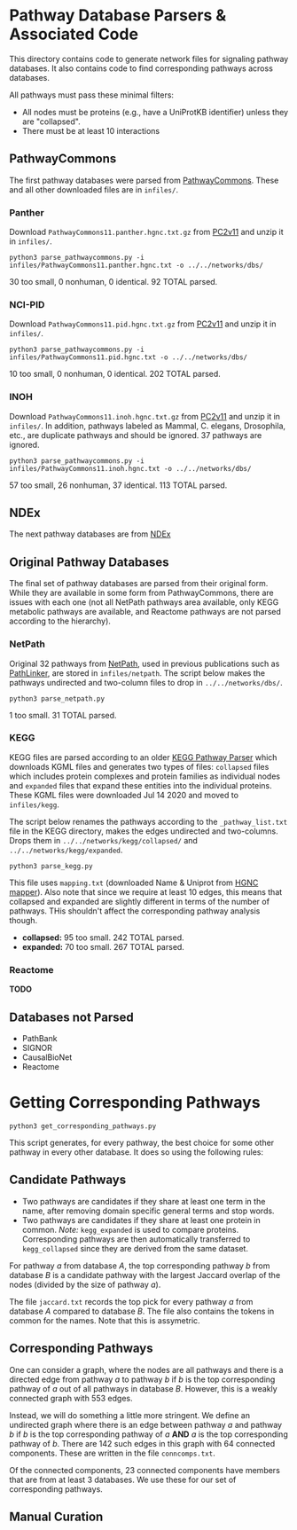 # Pathway Database Parsers & Associated Code

This directory contains code to generate network files for signaling pathway databases. It also contains code to find corresponding pathways across databases.

All pathways must pass these minimal filters:
- All nodes must be proteins (e.g., have a UniProtKB identifier) unless they are "collapsed".
- There must be at least 10 interactions

## PathwayCommons

The first pathway databases were parsed from  [PathwayCommons](https://www.pathwaycommons.org/). These and all other downloaded files are in `infiles/`.

### Panther

Download `PathwayCommons11.panther.hgnc.txt.gz` from [PC2v11](https://www.pathwaycommons.org/archives/PC2/v11/) and unzip it in `infiles/`.

```
python3 parse_pathwaycommons.py -i infiles/PathwayCommons11.panther.hgnc.txt -o ../../networks/dbs/
```

30 too small, 0 nonhuman, 0 identical. 92 TOTAL parsed.

### NCI-PID

Download `PathwayCommons11.pid.hgnc.txt.gz` from [PC2v11](https://www.pathwaycommons.org/archives/PC2/v11/) and unzip it in `infiles/`.  

```
python3 parse_pathwaycommons.py -i infiles/PathwayCommons11.pid.hgnc.txt -o ../../networks/dbs/
```

10 too small, 0 nonhuman, 0 identical. 202 TOTAL parsed.

### INOH

Download `PathwayCommons11.inoh.hgnc.txt.gz` from [PC2v11](https://www.pathwaycommons.org/archives/PC2/v11/) and unzip it in `infiles/`. In addition, pathways labeled as Mammal, C. elegans, Drosophila, etc., are duplicate pathways and should be ignored.  37 pathways are ignored.

```
python3 parse_pathwaycommons.py -i infiles/PathwayCommons11.inoh.hgnc.txt -o ../../networks/dbs/
```

57 too small, 26 nonhuman, 37 identical. 113 TOTAL parsed.

## NDEx

The next pathway databases are from [NDEx](https://home.ndexbio.org/index/)

## Original Pathway Databases

The final set of pathway databases are parsed from their original form. While they are available in some form from PathwayCommons, there are issues with each one (not all NetPath pathways area available, only KEGG metabolic pathways are available, and Reactome pathways are not parsed according to the hierarchy).

### NetPath

Original 32 pathways from [NetPath](http://www.netpath.org/), used in previous publications such as [PathLinker](https://www.nature.com/articles/npjsba20162), are stored in `infiles/netpath`.  The script below makes the pathways undirected and two-column files to drop in `../../networks/dbs/`.

```
python3 parse_netpath.py
```

1 too small. 31 TOTAL parsed.

### KEGG

KEGG files are parsed according to an older [KEGG Pathway Parser](https://github.com/Reed-CompBio/pathway-parsers) which downloads KGML files and generates two types of files: `collapsed` files which includes protein complexes and protein families as individual nodes and `expanded` files that expand these entities into the individual proteins. These KGML files were downloaded Jul 14 2020 and moved to `infiles/kegg`.

The script below renames the pathways according to the `_pathway_list.txt` file in the KEGG directory, makes the edges undirected and two-columns. Drops them in `../../networks/kegg/collapsed/` and `../../networks/kegg/expanded`.

```
python3 parse_kegg.py
```

This file uses `mapping.txt` (downloaded Name & Uniprot from [HGNC mapper](https://www.genenames.org/download/custom/)). Also note that since we require at least 10 edges, this means that collapsed and expanded are slightly different in terms of the number of pathways. THis shouldn't affect the corresponding pathway analysis though.

- **collapsed:** 95 too small. 242 TOTAL parsed.
- **expanded:** 70 too small. 267 TOTAL parsed.

### Reactome

**TODO**

## Databases not Parsed
- PathBank
- SIGNOR
- CausalBioNet
- Reactome

# Getting Corresponding Pathways

```
python3 get_corresponding_pathways.py
```

This script generates, for every pathway, the best choice for some other pathway in every other database. It does so using the following rules:

## Candidate Pathways

- Two pathways are candidates if they share at least one term in the name, after removing domain specific general terms and stop words.
- Two pathways are candidates if they share at least one protein in common. _Note:_ `kegg_expanded` is used to compare proteins. Corresponding pathways are then automatically transferred to `kegg_collapsed` since they are derived from the same dataset.

For pathway _a_ from database _A_, the top corresponding pathway _b_ from database _B_ is a candidate pathway with the largest Jaccard overlap of the nodes (divided by the size of pathway _a_).

The file `jaccard.txt` records the top pick for every pathway _a_ from database _A_ compared to database _B_.  The file also contains the tokens in common for the names.  Note that this is assymetric.

## Corresponding Pathways

One can consider a graph, where the nodes are all pathways and there is a directed edge from pathway _a_ to pathway _b_ if _b_ is the top corresponding pathway of _a_ out of all pathways in database _B_.  However, this is a weakly connected graph with 553 edges.  

Instead, we will do something a little more stringent.  We define an undirected graph where there is an edge between pathway _a_ and pathway _b_ if _b_ is the top corresponding pathway of _a_ **AND** _a_ is the top corresponding pathway of _b_.  There are 142 such edges in this graph with 64 connected components. These are written in the file `conncomps.txt`.

Of the connected components, 23 connected components have members that are from at least 3 databases. We use these for our set of corresponding pathways.

## Manual Curation
